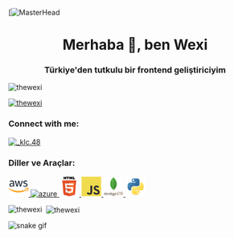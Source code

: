 [![MasterHead]([https://yandex.com.tr/gorsel/search?cbir_id=237751%2FUIgAreIN-YQNoJj0T_HrVg703&redircnt=1696870703.1&rpt=imageview&url=https%3A%2F%2Favatars.mds.yandex.net%2Fget-images-cbir%2F237751%2FUIgAreIN-YQNoJj0T_HrVg703%2Forig](https://wallpapercave.com/wp/wp10294579.jpg))
<h1 align="center">Merhaba 👋, ben Wexi</h1><h3 align="center">Türkiye'den tutkulu bir frontend geliştiriciyim</h3><p align="left"> <img src="https://komarev.com/ghpvc/?username=thewexi&label=Profile%20views&color=0e75b6&style=flat" alt="thewexi" /> </p>




<p align="left"> <a href="https://github.com/ryo-ma/github-profile-trophy"><img src="https://github-profile-trophy.vercel.app/?username=thewexi" alt="thewexi" /></a> </p><h3 align="left">Connect with me:</h3>
<p align="left">


<a href="https://instagram.com/_klc.48" target="blank"><img align="center" src="https://raw.githubusercontent.com/rahuldkjain/github-profile-readme-generator/master/src/images/icons/Social/instagram.svg" alt="_klc.48" height="30" width="40" /></a></p><h3 align="left">Diller ve Araçlar:</h3><p align="left">



<a href="https://aws.amazon.com" target="_blank" rel="noreferrer"> <img src="https://raw.githubusercontent.com/devicons/devicon/master/icons/amazonwebservices/amazonwebservices-original-wordmark.svg" alt="aws" width="40" height="40"/> </a> <a href="https://azure.microsoft.com/en-in/" target="_blank" rel="noreferrer"> <img src="https://www.vectorlogo.zone/logos/microsoft_azure/microsoft_azure-icon.svg" alt="azure" width="40" height="40"/> </a> <a href="https://www.w3.org/html/" target="_blank" rel="noreferrer"> <img src="https://raw.githubusercontent.com/devicons/devicon/master/icons/html5/html5-original-wordmark.svg" alt="html5" width="40" height="40"/> </a> <a href="https://developer.mozilla.org/en-US/docs/Web/JavaScript" target="_blank" rel="noreferrer"> <img src="https://raw.githubusercontent.com/devicons/devicon/master/icons/javascript/javascript-original.svg" alt="javascript" width="40" height="40"/> </a> <a href="https://www.mongodb.com/" target="_blank" rel="noreferrer"> <img src="https://raw.githubusercontent.com/devicons/devicon/master/icons/mongodb/mongodb-original-wordmark.svg" alt="mongodb" width="40" height="40"/> </a> <a href="https://www.python.org" target="_blank" rel="noreferrer"> <img src="https://raw.githubusercontent.com/devicons/devicon/master/icons/python/python-original.svg" alt="python" width="40" height="40"/> </a> </p>

<p><img align="left" src="https://github-readme-stats.vercel.app/api/top-langs?username=thewexi&show_icons=true&locale=en&layout=compact" alt="thewexi" /></p><p>

&nbsp; <img align="center" src="https://github-readme-stats.vercel.app/api?username=thewexi&show_icons=true&locale=en" alt="thewexi" /></p>
![snake gif](https://github.com/YOUR_USERNAME/YOUR_USERNAME/blob/output/github-contribution-grid-snake.gif)

